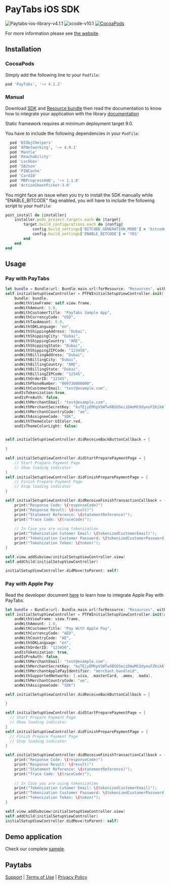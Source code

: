 PayTabs iOS SDK
========
![Paytabs-ios-library-v4.1.1](https://img.shields.io/badge/Paytabs%20IOS%20library-v4.1.2-green.svg)
![xcode-v10.1](https://img.shields.io/badge/xcode-v10.1-green.svg)
[![CocoaPods](https://img.shields.io/cocoapods/v/PayTabs.svg?style=flat)](http://cocoapods.org/?q=PayTabs)

For more information please see [the website][1].


## Installation

### CocoaPods

Simply add the following line to your `Podfile`:

```ruby
pod 'PayTabs', '~> 4.1.2'
```

### Manual

Download [SDK][sdk] and [Resource bundle][bundle] then read the documentation to know how to integrate your application with the library
[documentation](https://dev.paytabs.com/docs/ios/)

Static framework requires at minimum deployment target 9.0.

You have to include the following dependencies in your  `Podfile`:
```ruby
  pod 'BIObjCHelpers'
  pod 'AFNetworking', '~> 4.0.1'
  pod 'Mantle'
  pod 'Reachability'
  pod 'Lockbox'
  pod 'SBJson'
  pod 'PINCache'
  pod 'CardIO'
  pod 'MBProgressHUD', '~> 1.1.0'
  pod 'ActionSheetPicker-3.0'
```

You might face an issue when you try to install the SDK manually while "ENABLE_BITCODE" flag enabled, you will have to include the following script to your `Podfile`:

```ruby
post_install do |installer|
    installer.pods_project.targets.each do |target|
        target.build_configurations.each do |config|
            config.build_settings['BITCODE_GENERATION_MODE'] = 'bitcode'
            config.build_settings['ENABLE_BITCODE'] = 'YES'
        end
    end
end
```
## Usage

### Pay with PayTabs

```swift
let bundle = Bundle(url: Bundle.main.url(forResource: "Resources", withExtension: "bundle")!)
self.initialSetupViewController = PTFWInitialSetupViewController.init(
    bundle: bundle,
    andWithViewFrame: self.view.frame,
    andWithAmount: 5.0,
    andWithCustomerTitle: "PayTabs Sample App",
    andWithCurrencyCode: "USD",
    andWithTaxAmount: 0.0,
    andWithSDKLanguage: "en",
    andWithShippingAddress: "Dubai",
    andWithShippingCity: "Dubai",
    andWithShippingCountry: "ARE",
    andWithShippingState: "Dubai",
    andWithShippingZIPCode: "123456",
    andWithBillingAddress: "Dubai",
    andWithBillingCity: "Dubai",
    andWithBillingCountry: "ARE",
    andWithBillingState: "Dubai",
    andWithBillingZIPCode: "12345",
    andWithOrderID: "12345",
    andWithPhoneNumber: "009730000000",
    andWithCustomerEmail: "test@example.com",
    andIsTokenization:true,
    andIsPreAuth: false,
    andWithMerchantEmail: "test@example.com",
    andWithMerchantSecretKey: "kuTEjyEMhpVSWTwXBSOSeiiDAeMCOdyeuFZKiXAlhzjSKqswUWAgbCaYFivjvYzCWaWJbRszhjZuEQqsUycVzLddSyMIaZiQLlRqlp",
    andWithMerchantCountryCode: "ae",
    andWithAssigneeCode: "SDK",
    andWithThemeColor:UIColor.red,
    andIsThemeColorLight: false)


self.initialSetupViewController.didReceiveBackButtonCallback = {
    
}

self.initialSetupViewController.didStartPreparePaymentPage = {
    // Start Prepare Payment Page
    // Show loading indicator
}
self.initialSetupViewController.didFinishPreparePaymentPage = {
    // Finish Prepare Payment Page
    // Stop loading indicator
}

self.initialSetupViewController.didReceiveFinishTransactionCallback = {(responseCode, result, transactionID, tokenizedCustomerEmail, tokenizedCustomerPassword, token, transactionState, statementReference, traceCode) in
    print("Response Code: \(responseCode)")
    print("Response Result: \(result)")
    print("Statement Reference: \(statementReference)");
    print("Trace Code: \(traceCode)");
    
    // In Case you are using tokenization
    print("Tokenization Cutomer Email: \(tokenizedCustomerEmail)");
    print("Tokenization Customer Password: \(tokenizedCustomerPassword)");
    print("Tokenization Token: \(token)");
}

self.view.addSubview(initialSetupViewController.view)
self.addChild(initialSetupViewController)

initialSetupViewController.didMove(toParent: self)

```

### Pay with Apple Pay

Read the developer document [here][applepaydoc] to learn how to integrate Apple Pay with PayTabs. 

```swift
let bundle = Bundle(url: Bundle.main.url(forResource: "Resources", withExtension: "bundle")!)
self.initialSetupViewController = PTFWInitialSetupViewController.init(applePayWith: bundle,
    andWithViewFrame: view.frame,
    andWithAmount: 1.0,
    andWithCustomerTitle: "Pay With Apple Pay",
    andWithCurrencyCode: "AED",
    andWithCountryCode: "AE",
    andWithSDKLanguage: "en",
    andWithOrderID: "123456",
    andIsTokenization: true,
    andIsPreAuth: false,
    andWithMerchantEmail: "test@example.com",
    andWithMerchantSecretKey: "kuTEjyEMhpVSWTwXBSOSeiiDAeMCOdyeuFZKiXAlhzjSKqswUWAgbCaYFivjvYzCWaWJbRszhjZddQqsUycVzLSyMIaZiQLlRqlp",
    andWithMerchantApplePayIdentifier: "merchant.bundleid",
    andWithSupportedNetworks: [.visa, .masterCard, .amex, .mada],
    andWithMerchantCountryCode: "ae",
    andWithAssigneeCode: "SDK")

self.initialSetupViewController.didReceiveBackButtonCallback = {

}

self.initialSetupViewController.didStartPreparePaymentPage = {
  // Start Prepare Payment Page
  // Show loading indicator
}
self.initialSetupViewController.didFinishPreparePaymentPage = {
  // Finish Prepare Payment Page
  // Stop loading indicator
}

self.initialSetupViewController.didReceiveFinishTransactionCallback = {(responseCode, result, transactionID, tokenizedCustomerEmail, tokenizedCustomerPassword, token, transactionState, statementReference, traceCode) in
    print("Response Code: \(responseCode)")
    print("Response Result: \(result)")
    print("Statement Reference: \(statementReference)");
    print("Trace Code: \(traceCode)");
    
    // In Case you are using tokenization
    print("Tokenization Cutomer Email: \(tokenizedCustomerEmail)");
    print("Tokenization Customer Password: \(tokenizedCustomerPassword)");
    print("Tokenization Token: \(token)");
}

self.view.addSubview(initialSetupViewController.view)
self.addChild(initialSetupViewController)
initialSetupViewController.didMove(toParent: self)
```

## Demo application

Check our complete [sample][sample].

## Paytabs
[Support][2] | [Terms of Use][3] | [Privacy Policy][4]

 [1]: https://dev.paytabs.com/docs/ios/
 [2]: https://www.paytabs.com/en/support/
 [3]: https://www.paytabs.com/en/terms-of-use/
 [4]: https://www.paytabs.com/en/privacy-policy/
 [sdk]: https://github.com/paytabscom/paytabs-ios-library-sample/tree/PT2/sources/paytabs-iOS.framework
 [bundle]: https://github.com/paytabscom/paytabs-ios-library-sample/tree/PT2/sources/Resources.bundle
 [sample]: https://github.com/paytabscom/paytabs-ios-library-sample/tree/PT2/sample
 [applepaydoc]: https://dev.paytabs.com/docs/ios/#configure-apple-pay
